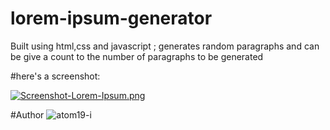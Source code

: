 # lorem-ipsum-generator
Built using html,css and javascript ; generates random paragraphs and can be give a count to the number of paragraphs to be generated

#here's a screenshot:

[![Screenshot-Lorem-Ipsum.png](https://i.postimg.cc/zfC21Wgg/Screenshot-Lorem-Ipsum.png)](https://postimg.cc/d70j2hns)

#Author
![atom19-i](https://www.github.com/atom19-i)